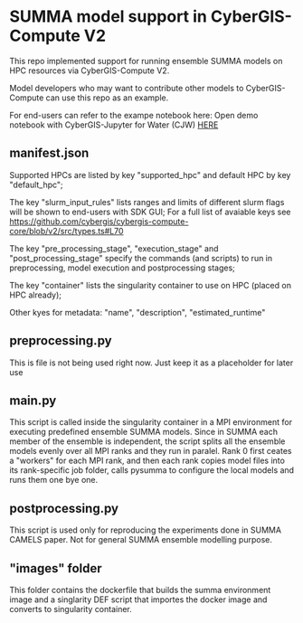 # SUMMA model support in CyberGIS-Compute V2

This repo implemented support for running ensemble SUMMA models on HPC resources via CyberGIS-Compute V2.

Model developers who may want to contribute other models to CyberGIS-Compute can use this repo as an example.

For end-users can refer to the exampe notebook here: Open demo notebook with CyberGIS-Jupyter for Water (CJW) <a href="http://go.illinois.edu/cybergis-jupyter-water/hub/user-redirect/git-pull?repo=https%3A%2F%2Fgithub.com%2Fcybergis%2Fcybergis-compute-v2-summa&urlpath=tree%2Fcybergis-compute-v2-summa%2Fsumma3_ensemble_hpc_compute-v2.ipynb&branch=main" target="_blank">HERE</a>

## manifest.json

Supported HPCs are listed by key "supported_hpc" and default HPC by key "default_hpc";

The key "slurm_input_rules" lists ranges and limits of different slurm flags will be shown to end-users with SDK GUI; For a full list of avaiable keys see https://github.com/cybergis/cybergis-compute-core/blob/v2/src/types.ts#L70

The key "pre_processing_stage", "execution_stage" and "post_processing_stage" specify the commands (and scripts) to run in preprocessing, model execution and postprocessing stages;

The key "container" lists the singularity container to use on HPC (placed on HPC already);

Other kyes for metadata: "name", "description", "estimated_runtime"

## preprocessing.py

This is file is not being used right now. Just keep it as a placeholder for later use

## main.py

This script is called inside the singularity container in a MPI environment for executing predefined ensemble SUMMA models. Since in SUMMA each member of the ensemble is independent, the script splits all the ensemble models evenly over all MPI ranks and they run in paralel.  Rank 0 first ceates a "workers" for each MPI rank, and then each rank copies model files into its rank-specific job folder, calls pysumma to configure the local models and runs them one bye one.

## postprocessing.py

This script is used only for reproducing the experiments done in SUMMA CAMELS paper. Not for general SUMMA ensemble modelling purpose.

## "images" folder

This folder contains the dockerfile that builds the summa environment image and a singlarity DEF script that importes the docker image and converts to singularity container.

